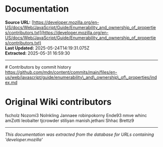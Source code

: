# Documentation

**Source URL:** [https://developer.mozilla.org/en-US/docs/Web/JavaScript/Guide/Enumerability_and_ownership_of_properties/contributors.txt](https://developer.mozilla.org/en-US/docs/Web/JavaScript/Guide/Enumerability_and_ownership_of_properties/contributors.txt)  
**Last Updated:** 2025-05-24T14:19:31.075Z  
**Extracted:** 2025-05-31 16:59:30

---

\# Contributors by commit history
https://github.com/mdn/content/commits/main/files/en-us/web/javascript/guide/enumerability\_and\_ownership\_of\_properties/index.md

# Original Wiki contributors
fscholz
Nozomi3
NoInkling
Jannaee
robinpokorny
Ende93
nmve
whinc
amZotti
leobalter
tjcrowder
stiliyan
manish.jethani
Shhac
Brettz9

---

*This documentation was extracted from the database for URLs containing 'developer.mozilla'*

